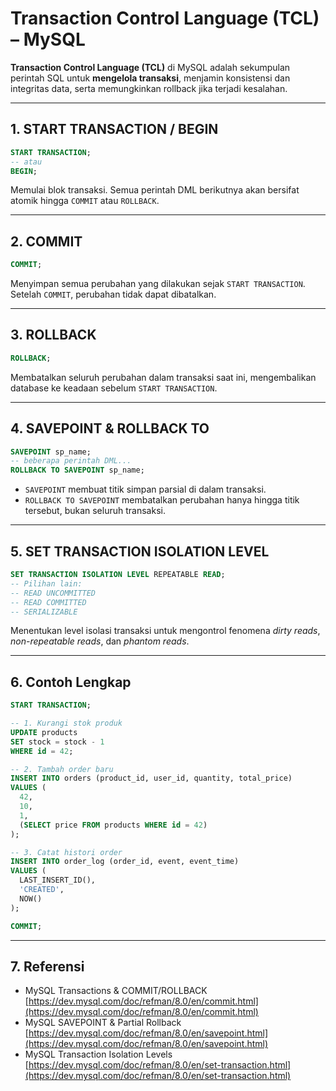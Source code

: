 # Transaction Control Language (TCL) – MySQL

**Transaction Control Language (TCL)** di MySQL adalah sekumpulan perintah SQL untuk **mengelola transaksi**, menjamin konsistensi dan integritas data, serta memungkinkan rollback jika terjadi kesalahan.

---

## 1. START TRANSACTION / BEGIN

```sql
START TRANSACTION;
-- atau
BEGIN;
````

Memulai blok transaksi. Semua perintah DML berikutnya akan bersifat atomik hingga `COMMIT` atau `ROLLBACK`.

---

## 2. COMMIT

```sql
COMMIT;
```

Menyimpan semua perubahan yang dilakukan sejak `START TRANSACTION`. Setelah `COMMIT`, perubahan tidak dapat dibatalkan.

---

## 3. ROLLBACK

```sql
ROLLBACK;
```

Membatalkan seluruh perubahan dalam transaksi saat ini, mengembalikan database ke keadaan sebelum `START TRANSACTION`.

---

## 4. SAVEPOINT & ROLLBACK TO

```sql
SAVEPOINT sp_name;
-- beberapa perintah DML...
ROLLBACK TO SAVEPOINT sp_name;
```

* `SAVEPOINT` membuat titik simpan parsial di dalam transaksi.
* `ROLLBACK TO SAVEPOINT` membatalkan perubahan hanya hingga titik tersebut, bukan seluruh transaksi.

---

## 5. SET TRANSACTION ISOLATION LEVEL

```sql
SET TRANSACTION ISOLATION LEVEL REPEATABLE READ;
-- Pilihan lain:
-- READ UNCOMMITTED
-- READ COMMITTED
-- SERIALIZABLE
```

Menentukan level isolasi transaksi untuk mengontrol fenomena *dirty reads*, *non-repeatable reads*, dan *phantom reads*.

---

## 6. Contoh Lengkap

```sql
START TRANSACTION;

-- 1. Kurangi stok produk
UPDATE products
SET stock = stock - 1
WHERE id = 42;

-- 2. Tambah order baru
INSERT INTO orders (product_id, user_id, quantity, total_price)
VALUES (
  42,
  10,
  1,
  (SELECT price FROM products WHERE id = 42)
);

-- 3. Catat histori order
INSERT INTO order_log (order_id, event, event_time)
VALUES (
  LAST_INSERT_ID(),
  'CREATED',
  NOW()
);

COMMIT;
```

---

## 7. Referensi

* MySQL Transactions & COMMIT/ROLLBACK
  [https://dev.mysql.com/doc/refman/8.0/en/commit.html](https://dev.mysql.com/doc/refman/8.0/en/commit.html)
* MySQL SAVEPOINT & Partial Rollback
  [https://dev.mysql.com/doc/refman/8.0/en/savepoint.html](https://dev.mysql.com/doc/refman/8.0/en/savepoint.html)
* MySQL Transaction Isolation Levels
  [https://dev.mysql.com/doc/refman/8.0/en/set-transaction.html](https://dev.mysql.com/doc/refman/8.0/en/set-transaction.html)

